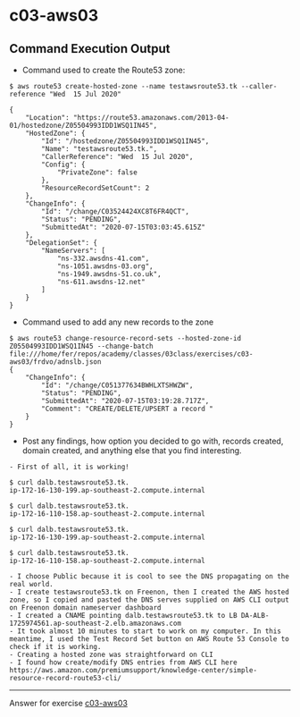 # c03-aws03

## Command Execution Output
- Command used to create the Route53 zone:
```
$ aws route53 create-hosted-zone --name testawsroute53.tk --caller-reference "Wed  15 Jul 2020"

{
    "Location": "https://route53.amazonaws.com/2013-04-01/hostedzone/Z05504993IDD1WSQ1IN45",
    "HostedZone": {
        "Id": "/hostedzone/Z05504993IDD1WSQ1IN45",
        "Name": "testawsroute53.tk.",
        "CallerReference": "Wed  15 Jul 2020",
        "Config": {
            "PrivateZone": false
        },
        "ResourceRecordSetCount": 2
    },
    "ChangeInfo": {
        "Id": "/change/C03524424XC8T6FR4QCT",
        "Status": "PENDING",
        "SubmittedAt": "2020-07-15T03:03:45.615Z"
    },
    "DelegationSet": {
        "NameServers": [
            "ns-332.awsdns-41.com",
            "ns-1051.awsdns-03.org",
            "ns-1949.awsdns-51.co.uk",
            "ns-611.awsdns-12.net"
        ]
    }
}

```

- Command used to add any new records to the zone 
```
$ aws route53 change-resource-record-sets --hosted-zone-id Z05504993IDD1WSQ1IN45 --change-batch file:///home/fer/repos/academy/classes/03class/exercises/c03-aws03/frdvo/adnslb.json
{
    "ChangeInfo": {
        "Id": "/change/C051377634BWHLXTSHWZW",
        "Status": "PENDING",
        "SubmittedAt": "2020-07-15T03:19:28.717Z",
        "Comment": "CREATE/DELETE/UPSERT a record "
    }
}

```

- Post any findings, how option you decided to go with, records created, domain created, and anything else that you find interesting.
```
- First of all, it is working!

$ curl dalb.testawsroute53.tk.
ip-172-16-130-199.ap-southeast-2.compute.internal

$ curl dalb.testawsroute53.tk.
ip-172-16-110-158.ap-southeast-2.compute.internal

$ curl dalb.testawsroute53.tk.
ip-172-16-130-199.ap-southeast-2.compute.internal

$ curl dalb.testawsroute53.tk.
ip-172-16-110-158.ap-southeast-2.compute.internal

- I choose Public because it is cool to see the DNS propagating on the real world.
- I create testawsroute53.tk on Freenon, then I created the AWS hosted zone, so I copied and pasted the DNS serves supplied on AWS CLI output on Freenon domain nameserver dashboard
- I created a CNAME pointing dalb.testawsroute53.tk to LB DA-ALB-1725974561.ap-southeast-2.elb.amazonaws.com
- It took almost 10 minutes to start to work on my computer. In this meantime, I used the Test Record Set button on AWS Route 53 Console to check if it is working.
- Creating a hosted zone was straightforward on CLI
- I found how create/modify DNS entries from AWS CLI here https://aws.amazon.com/premiumsupport/knowledge-center/simple-resource-record-route53-cli/
```

<!-- Don't change anything below this point-->
***
Answer for exercise [c03-aws03](https://github.com/devopsacademyau/academy/blob/aa1f1af00809616bdc1f8ba1d333b897c331d632/classes/03class/exercises/c03-aws03/README.md)
